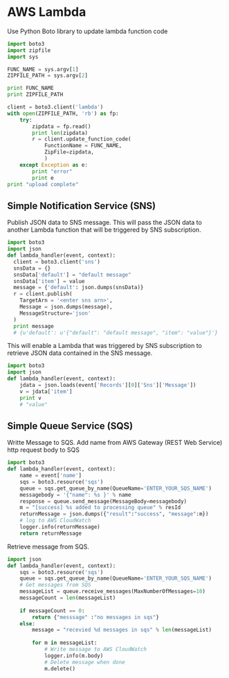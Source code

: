 # AWS Lambda 

Use Python Boto library to update lambda function code
```python
import boto3
import zipfile
import sys

FUNC_NAME = sys.argv[1]
ZIPFILE_PATH = sys.argv[2]

print FUNC_NAME 
print ZIPFILE_PATH

client = boto3.client('lambda')
with open(ZIPFILE_PATH, 'rb') as fp:
    try:
        zipdata = fp.read() 
        print len(zipdata)
        r = client.update_function_code(
            FunctionName = FUNC_NAME,
            ZipFile=zipdata,
            )
    except Exception as e:
        print "error"
        print e
print "upload complete"
```


## Simple Notification Service (SNS)
Publish JSON data to SNS message.  This will pass the JSON data to another Lambda function that will be triggered by SNS subscription.
```python
import boto3
import json
def lambda_handler(event, context):
  client = boto3.client('sns')
  snsData = {}
  snsData['default'] = "default message"
  snsData['item'] = value
  message = {'default': json.dumps(snsData)}
  r = client.publish(
    TargetArn = '<enter sns arn>',
    Message = json.dumps(message),
    MessageStructure='json'
  )
  print message
  # {u'default': u'{"default": "default message", "item": "value"}'}
```

This will enable a Lambda that was triggered by SNS subscription to retrieve JSON data contained in the SNS message. 
```python
import boto3
import json
def lambda_handler(event, context):
    jdata = json.loads(event['Records'][0]['Sns']['Message'])
    v = jdata['item']
    print v
    # "value"
```

## Simple Queue Service (SQS)

Writte Message to SQS.
Add name from AWS Gateway (REST Web Service) http request body to SQS
```python
import boto3
def lambda_handler(event, context):
    name = event['name']
    sqs = boto3.resource('sqs')
    queue = sqs.get_queue_by_name(QueueName='ENTER_YOUR_SQS_NAME')
    messagebody = '{"name": %s }' % name
    response = queue.send_message(MessageBody=messagebody)
    m = "[success] %s added to processing queue" % resId
    returnMessage = json.dumps({"result":"success", "message":m})
    # log to AWS CloudWatch
    logger.info(returnMessage)
    return returnMessage
```

 
Retrieve message from SQS.
```python
import json
def lambda_handler(event, context):
    sqs = boto3.resource('sqs')
    queue = sqs.get_queue_by_name(QueueName='ENTER_YOUR_SQS_NAME')
    # Get messages from SQS
    messageList = queue.receive_messages(MaxNumberOfMessages=10)
    messageCount = len(messageList)
    
    if messageCount == 0:
        return {"messsage" :"no messages in sqs"}
    else:
        message = "recevied %d messages in sqs" % len(messageList)
        
        for m in messageList:
            # Write message to AWS CloudWatch
            logger.info(m.body)
            # Delete message when done
            m.delete()
```
